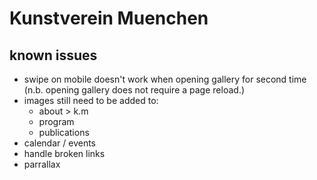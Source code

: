 Kunstverein Muenchen
====================

known issues
------------
+ swipe on mobile doesn't work when opening gallery for second time (n.b. opening gallery does not require a page reload.)
+ images still need to be added to:
  - about > k.m
  - program
  - publications
+ calendar / events
+ handle broken links
+ parrallax